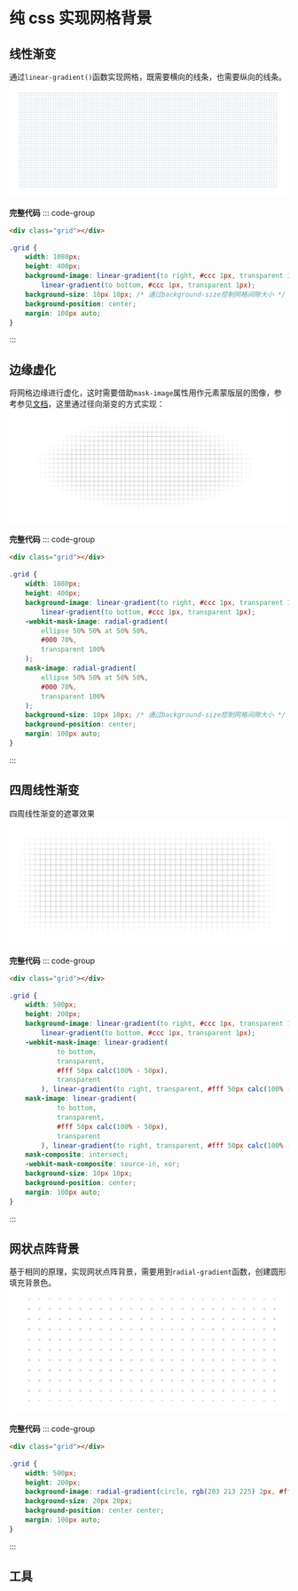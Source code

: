 # 纯 css 实现网格背景

## 线性渐变

通过`linear-gradient()`函数实现网格，既需要横向的线条，也需要纵向的线条。
![image-20240131182111821](/public/sundries/纯css网格背景-完整.png)

**完整代码**
::: code-group

```html [grid.html]
<div class="grid"></div>
```

```css [grid.css] {4,5}
.grid {
	width: 1080px;
	height: 400px;
	background-image: linear-gradient(to right, #ccc 1px, transparent 1px),
		linear-gradient(to bottom, #ccc 1px, transparent 1px);
	background-size: 10px 10px; /* 通过background-size控制网格间隙大小 */
	background-position: center;
	margin: 100px auto;
}
```

:::

## 边缘虚化

将网格边缘进行虚化，这时需要借助`mask-image`属性用作元素蒙版层的图像，参考参见[文档](https://developer.mozilla.org/zh-CN/docs/Web/CSS/mask-image)，这里通过径向渐变的方式实现：
![image-20240131182111821](/public/sundries/纯css网格背景-虚化.png)

**完整代码**
::: code-group

```html [grid.html]
<div class="grid"></div>
```

```css [grid.css] {4-15}
.grid {
	width: 1080px;
	height: 400px;
	background-image: linear-gradient(to right, #ccc 1px, transparent 1px),
		linear-gradient(to bottom, #ccc 1px, transparent 1px);
	-webkit-mask-image: radial-gradient(
		ellipse 50% 50% at 50% 50%,
		#000 70%,
		transparent 100%
	);
	mask-image: radial-gradient(
		ellipse 50% 50% at 50% 50%,
		#000 70%,
		transparent 100%
	);
	background-size: 10px 10px; /* 通过background-size控制网格间隙大小 */
	background-position: center;
	margin: 100px auto;
}
```

:::

## 四周线性渐变

四周线性渐变的遮罩效果
![image-20240131182111821](/public/sundries/纯css网格背景-四周渐变.png)

**完整代码**
::: code-group

```html [grid.html]
<div class="grid"></div>
```

```css [grid.css] {4-19}
.grid {
	width: 500px;
	height: 200px;
	background-image: linear-gradient(to right, #ccc 1px, transparent 1px),
		linear-gradient(to bottom, #ccc 1px, transparent 1px);
	-webkit-mask-image: linear-gradient(
			to bottom,
			transparent,
			#fff 50px calc(100% - 50px),
			transparent
		), linear-gradient(to right, transparent, #fff 50px calc(100% - 50px), transparent);
	mask-image: linear-gradient(
			to bottom,
			transparent,
			#fff 50px calc(100% - 50px),
			transparent
		), linear-gradient(to right, transparent, #fff 50px calc(100% - 50px), transparent);
	mask-composite: intersect;
	-webkit-mask-composite: source-in, xor;
	background-size: 10px 10px;
	background-position: center;
	margin: 100px auto;
}
```

:::

## 网状点阵背景

基于相同的原理，实现网状点阵背景，需要用到`radial-gradient`函数，创建圆形填充背景色。
![image-20240131182111821](/public/sundries/纯css网状点阵背景.png)

**完整代码**
::: code-group

```html [grid.html]
<div class="grid"></div>
```

```css [grid.css] {4-8}
.grid {
	width: 500px;
	height: 200px;
	background-image: radial-gradient(circle, rgb(203 213 225) 2px, #fff 2px);
	background-size: 20px 20px;
	background-position: center center;
	margin: 100px auto;
}
```

:::

## 工具

<GridBackgroundGenerator/>

